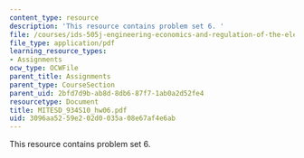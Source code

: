 ```yaml
---
content_type: resource
description: 'This resource contains problem set 6. '
file: /courses/ids-505j-engineering-economics-and-regulation-of-the-electric-power-sector-spring-2010/3096aa5259e202d0035a08e67af4e6ab_MITESD_934S10_hw06.pdf
file_type: application/pdf
learning_resource_types:
- Assignments
ocw_type: OCWFile
parent_title: Assignments
parent_type: CourseSection
parent_uid: 2bfd7d9b-ab8d-8db6-87f7-1ab0a2d52fe4
resourcetype: Document
title: MITESD_934S10_hw06.pdf
uid: 3096aa52-59e2-02d0-035a-08e67af4e6ab
---
```

This resource contains problem set 6. 

